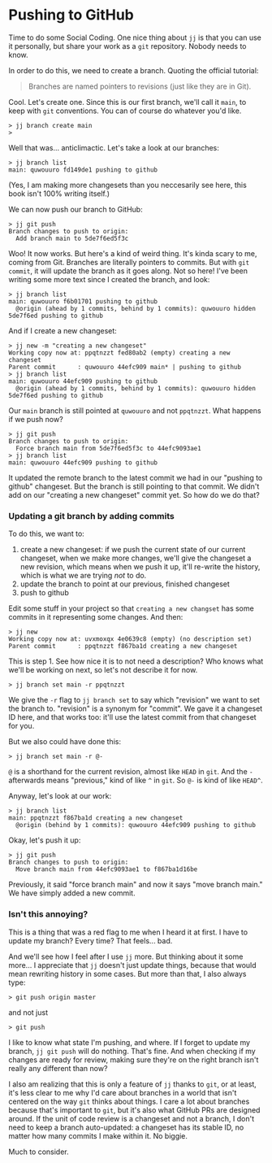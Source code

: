 # Pushing to GitHub

Time to do some Social Coding. One nice thing about `jj` is that you can use
it personally, but share your work as a `git` repository. Nobody needs to know.

In order to do this, we need to create a branch. Quoting the official tutorial:

> Branches are named pointers to revisions (just like they are in Git).

Cool. Let's create one. Since this is our first branch, we'll call it `main`,
to keep with `git` conventions. You can of course do whatever you'd like.

```console
> jj branch create main
>
```

Well that was... anticlimactic. Let's take a look at our branches:

```console
> jj branch list
main: quwouuro fd149de1 pushing to github
```

(Yes, I am making more changesets than you neccesarily see here, this book isn't
100% writing itself.)

We can now push our branch to GitHub:

```console
> jj git push
Branch changes to push to origin:
  Add branch main to 5de7f6ed5f3c
```

Woo! It now works. But here's a kind of weird thing. It's kinda scary to me,
coming from Git. Branches are literally pointers to commits. But with
`git commit`, it will update the branch as it goes along. Not so here! I've
been writing some more text since I created the branch, and look:

```console
> jj branch list
main: quwouuro f6b01701 pushing to github
  @origin (ahead by 1 commits, behind by 1 commits): quwouuro hidden 5de7f6ed pushing to github
```

And if I create a new changeset:

```console
> jj new -m "creating a new changeset"
Working copy now at: ppqtnzzt fed80ab2 (empty) creating a new changeset
Parent commit      : quwouuro 44efc909 main* | pushing to github
> jj branch list
main: quwouuro 44efc909 pushing to github
  @origin (ahead by 1 commits, behind by 1 commits): quwouuro hidden 5de7f6ed pushing to github
```

Our `main` branch is still pointed at `quwouuro` and not `ppqtnzzt`. What
happens if we push now?

```console
> jj git push
Branch changes to push to origin:
  Force branch main from 5de7f6ed5f3c to 44efc9093ae1
> jj branch list
main: quwouuro 44efc909 pushing to github
```

It updated the remote branch to the latest commit we had in our "pushing to
github" changeset. But the branch is still pointing to that commit. We didn't
add on our "creating a new changeset" commit yet. So how do we do that?

### Updating a git branch by adding commits

To do this, we want to:

1. create a new changeset: if we push the current state of our current changeset,
  when we make more changes, we'll give the changeset a new revision, which
  means when we push it up, it'll re-write the history, which is what we are
  trying *not* to do. 
2. update the branch to point at our previous, finished changeset
3. push to github

Edit some stuff in your project so that `creating a new changset` has some
commits in it representing some changes. And then:

```console
> jj new
Working copy now at: uvxmoxqx 4e0639c8 (empty) (no description set)
Parent commit      : ppqtnzzt f867ba1d creating a new changeset
```

This is step 1. See how nice it is to not need a description? Who knows what
we'll be working on next, so let's not describe it for now.

```console
> jj branch set main -r ppqtnzzt
```

We give the `-r` flag to `jj branch set` to say which "revision" we want to
set the branch to. "revision" is a synonym for "commit". We gave it a changeset
ID here, and that works too: it'll use the latest commit from that changeset
for you.

But we also could have done this:

```console
> jj branch set main -r @-
```

`@` is a shorthand for the current revision, almost like `HEAD` in `git`. And the
`-` afterwards means "previous," kind of like `^` in `git`. So `@-` is kind of
like `HEAD^`.

Anyway, let's look at our work:

```console
> jj branch list
main: ppqtnzzt f867ba1d creating a new changeset
  @origin (behind by 1 commits): quwouuro 44efc909 pushing to github
```

Okay, let's push it up:

```console
> jj git push
Branch changes to push to origin:
  Move branch main from 44efc9093ae1 to f867ba1d16be
```

Previously, it said "force branch main" and now it says "move branch main." We
have simply added a new commit. 

### Isn't this annoying?

This is a thing that was a red flag to me when I heard it at first. I have to
update my branch? Every time? That feels... bad.

And we'll see how I feel after I use `jj` more. But thinking about it some more...
I appreciate that `jj` doesn't just update things, because that would mean
rewriting history in some cases. But more than that, I also always type:

```console
> git push origin master
```

and not just

```console
> git push
```

I like to know what state I'm pushing, and where. If I forget to update my
branch, `jj git push` will do nothing. That's fine. And when checking if my
changes are ready for review, making sure they're on the right branch isn't
really any different than now?

I also am realizing that this is only a feature of `jj` thanks to `git`, or
at least, it's less clear to me why I'd care about branches in a world that
isn't centered on the way `git` thinks about things. I care a lot about
branches because that's important to `git`, but it's also what GitHub PRs are
designed around. If the unit of code review is a changeset and not a branch,
I don't need to keep a branch auto-updated: a changeset has its stable ID,
no matter how many commits I make within it. No biggie.

Much to consider.
